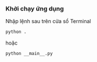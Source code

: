 ### Khởi chạy ứng dụng
Nhập lệnh sau trên cửa sổ Terminal

``` bash
python .
```
hoặc
``` bash
python __main__.py
```